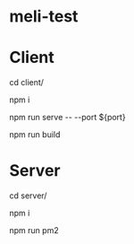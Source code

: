 # meli-test

# Client
cd client/

<!-- install dependencies -->
npm i

<!-- run app - port must NOT be 8080 (server runs on 8080) -->
npm run serve -- --port ${port}

<!-- build -->
npm run build


# Server
cd server/

<!-- install dependencies -->
npm i

<!-- run serve -->
npm run pm2